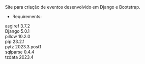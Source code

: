 Site para criação de eventos desenvolvido em Django e Bootstrap.

- Requirements:

asgiref  3.7.2  
Django   5.0.1  
pillow   10.2.0  
pip      23.2.1  
pytz     2023.3.post1  
sqlparse 0.4.4  
tzdata   2023.4  
